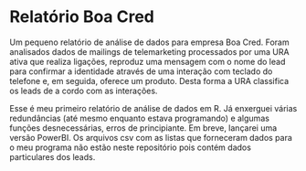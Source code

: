 # Relatório Boa Cred


Um pequeno relatório de análise de dados para empresa Boa Cred. Foram analisados dados de mailings de telemarketing processados por uma URA ativa que realiza ligações, reproduz uma mensagem com o nome do lead para confirmar a identidade através de uma interação com teclado do telefone e, em seguida, oferece um produto. Desta forma a URA classifica os leads de a cordo com as interações. 

Esse é meu primeiro relatório de análise de dados em R. Já enxerguei várias redundâncias (até mesmo enquanto estava programando) e algumas funções desnecessárias, erros de principiante. Em breve, lançarei uma versão PowerBI. Os arquivos csv com as listas que forneceram dados para o meu programa não estão neste repositório pois contém dados particulares dos leads.
